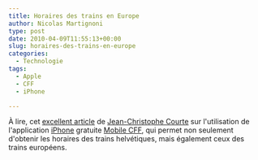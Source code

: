 ```yaml
---
title: Horaires des trains en Europe
author: Nicolas Martignoni
type: post
date: 2010-04-09T11:55:13+00:00
slug: horaires-des-trains-en-europe
categories:
  - Technologie
tags:
  - Apple
  - CFF
  - iPhone

---
```

À lire, cet [excellent article][2] de [Jean-Christophe Courte][3] sur l'utilisation de l'application [iPhone][4] gratuite [Mobile CFF][1], qui permet non seulement d'obtenir les horaires des trains helvétiques, mais également ceux des trains européens.

 [1]: https://itunes.apple.com/app/sbb-mobile/id294855237?mt=8
 [2]: https://urbanbike.com/index.php/site/rseau-ferroviaire-suisse-cff-et-iphone/
 [3]: https://urbanbike.com/
 [4]: https://www.apple.com/iphone/

<!--more-->

